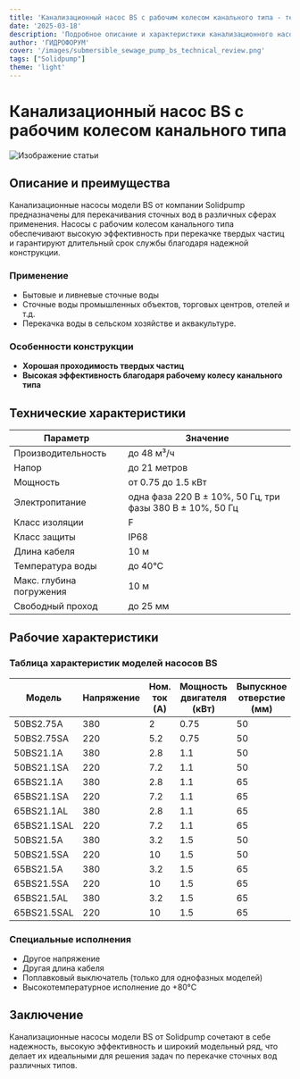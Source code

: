 ```yaml
---
title: 'Канализационный насос BS с рабочим колесом канального типа - технический обзор'
date: '2025-03-18'
description: 'Подробное описание и характеристики канализационного насоса BS от Solidpump для перекачивания сточных вод.'
author: 'ГИДРОФОРУМ'
cover: '/images/submersible_sewage_pump_bs_technical_review.png'
tags: ["Solidpump"]
theme: 'light'
---
```


# Канализационный насос BS с рабочим колесом канального типа

![Изображение статьи](/images/submersible_sewage_pump_bs_technical_review.png)

## Описание и преимущества
Канализационные насосы модели BS от компании Solidpump предназначены для перекачивания сточных вод в различных сферах применения. Насосы с рабочим колесом канального типа обеспечивают высокую эффективность при перекачке твердых частиц и гарантируют длительный срок службы благодаря надежной конструкции.

### Применение
- Бытовые и ливневые сточные воды
- Сточные воды промышленных объектов, торговых центров, отелей и т.д.
- Перекачка воды в сельском хозяйстве и аквакультуре.

### Особенности конструкции
- **Хорошая проходимость твердых частиц**
- **Высокая эффективность благодаря рабочему колесу канального типа**

## Технические характеристики

| Параметр                     | Значение           |
|------------------------------|-------------------|
| Производительность          | до 48 м³/ч        |
| Напор                       | до 21 метров      |
| Мощность                    | от 0.75 до 1.5 кВт|
| Электропитание              | одна фаза 220 В ± 10%, 50 Гц, три фазы 380 В ± 10%, 50 Гц |
| Класс изоляции              | F                 |
| Класс защиты                | IP68              |
| Длина кабеля                | 10 м               |
| Температура воды            | до 40°С           |
| Макс. глубина погружения    | 10 м              |
| Свободный проход            | до 25 мм          |

## Рабочие характеристики

### Таблица характеристик моделей насосов BS

| Модель         | Напряжение   | Ном. ток (А) | Мощность двигателя (кВт) | Выпускное отверстие (мм) | Ном. подача (м³/ч) | Ном. напор (м) | Макс. подача (м³/ч) | Макс. напор (м) | Свободный проход (мм) | Кабель               |
|----------------|--------------|---------------|---------------------------|--------------------------|--------------------|----------------|---------------------|-----------------|----------------------|----------------------|
| 50BS2.75A      | 380          | 2             | 0.75                      | 50                       | 10                 | 10             | 26                  | 12              | 25                   | 4G1.0               |
| 50BS2.75SA     | 220          | 5.2           | 0.75                      | 50                       | 10                 | 10             | 26                  | 12              | 25                   | 3G1.0               |
| 50BS21.1A      | 380          | 2.8           | 1.1                       | 50                       | 8                  | 15             | 29                  | 18              | 20                   | 4G1.0               |
| 50BS21.1SA     | 220          | 7.2           | 1.1                       | 50                       | 8                  | 15             | 29                  | 18              | 20                   | 3G1.0               |
| 65BS21.1A      | 380          | 2.8           | 1.1                       | 65                       | 15                 | 10             | 33                  | 15              | 25                   | 4G1.0               |
| 65BS21.1SA     | 220          | 7.2           | 1.1                       | 65                       | 15                 | 10             | 33                  | 15              | 25                   | 3G1.0               |
| 65BS21.1AL     | 380          | 2.8           | 1.1                       | 65                       | 25                 | 8              | 41                  | 13              | 25                   | 4G1.0               |
| 65BS21.1SAL    | 220          | 7.2           | 1.1                       | 65                       | 25                 | 8              | 41                  | 13              | 25                   | 3G1.0               |
| 50BS21.5A      | 380          | 3.2           | 1.5                       | 50                       | 8                  | 19             | 33                  | 21              | 20                   | 4G1.0               |
| 50BS21.5SA     | 220          | 10            | 1.5                       | 50                       | 8                  | 19             | 33                  | 21              | 20                   | 3G1.5               |
| 65BS21.5A      | 380          | 3.2           | 1.5                       | 65                       | 15                 | 15             | 37                  | 20              | 25                   | 4G1.0               |
| 65BS21.5SA     | 220          | 10            | 1.5                       | 65                       | 15                 | 15             | 37                  | 20              | 25                   | 3G1.5               |
| 65BS21.5AL     | 380          | 3.2           | 1.5                       | 65                       | 25                 | 11             | 48                  | 16              | 25                   | 4G1.0               |
| 65BS21.5SAL    | 220          | 10            | 1.5                       | 65                       | 25                 | 11             | 48                  | 16              | 25                   | 3G1.0               |

### Специальные исполнения
- Другое напряжение
- Другая длина кабеля
- Поплавковый выключатель (только для однофазных моделей)
- Высокотемпературное исполнение до +80°C

## Заключение
Канализационные насосы модели BS от Solidpump сочетают в себе надежность, высокую эффективность и широкий модельный ряд, что делает их идеальными для решения задач по перекачке сточных вод различных типов.